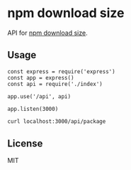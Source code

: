 # npm download size
API for [npm download size](https://arve0.github.io/npm-download-size).

## Usage
```
const express = require('express')
const app = express()
const api = require('./index')

app.use('/api', api)

app.listen(3000)
```

```sh
curl localhost:3000/api/package
```

## License
MIT
